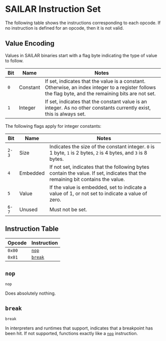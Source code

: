 # SAILAR Instruction Set

The following table shows the instructions corresponding to each opcode. If no instruction is defined for an opcode, then it is not valid.

## Value Encoding
Values in SAILAR binaries start with a flag byte indicating the type of value to follow.

Bit|Name|Notes
---|---|---
`0`|Constant|If set, indicates that the value is a constant. Otherwise, an index integer to a register follows the flag byte, and the remaining bits are not set.
`1`|Integer|If set, indicates that the constant value is an integer. As no other constants currently exist, this is always set.

The following flags apply for integer constants:

Bit|Name|Notes
---|---|---
`2-3`|Size|Indicates the size of the constant integer. `0` is 1 byte, `1` is 2 bytes, `2` is 4 bytes, and `3` is 8 bytes.
`4`|Embedded|If not set, indicates that the following bytes contain the value. If set, indicates that the remaining bit contains the value.
`5`|Value|If the value is embedded, set to indicate a value of 1, or not set to indicate a value of zero.
`6-7`|Unused|Must not be set.

## Instruction Table

Opcode|Instruction
---|---
`0x00`|[`nop`](#nop)
`0x01`|[`break`](#break)

## `nop`
```text
nop
```
Does absolutely nothing.

## `break`
```text
break
```
In interpreters and runtimes that support, indicates that a breakpoint has been hit. If not supported, functions exactly like a [`nop`](#nop) instruction.

